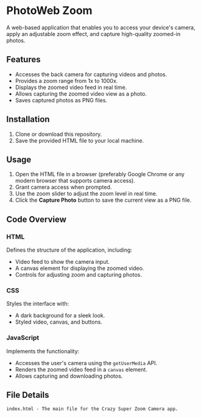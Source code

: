 # PhotoWeb Zoom 

A web-based application that enables you to access your device's camera, apply an adjustable zoom effect, and capture high-quality zoomed-in photos. 

## Features
- Accesses the back camera for capturing videos and photos.
- Provides a zoom range from 1x to 1000x.
- Displays the zoomed video feed in real time.
- Allows capturing the zoomed video view as a photo.
- Saves captured photos as PNG files.

## Installation
1. Clone or download this repository.
2. Save the provided HTML file to your local machine.

## Usage
1. Open the HTML file in a browser (preferably Google Chrome or any modern browser that supports camera access).
2. Grant camera access when prompted.
3. Use the zoom slider to adjust the zoom level in real time.
4. Click the **Capture Photo** button to save the current view as a PNG file.

## Code Overview

### HTML
Defines the structure of the application, including:
- Video feed to show the camera input.
- A canvas element for displaying the zoomed video.
- Controls for adjusting zoom and capturing photos.

### CSS
Styles the interface with:
- A dark background for a sleek look.
- Styled video, canvas, and buttons.

### JavaScript
Implements the functionality:
- Accesses the user's camera using the `getUserMedia` API.
- Renders the zoomed video feed in a `canvas` element.
- Allows capturing and downloading photos.

## File Details
```plaintext
index.html - The main file for the Crazy Super Zoom Camera app.
